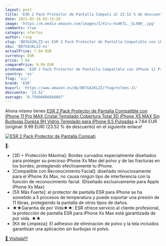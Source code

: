 ```yaml
---
layout: post
title: 'ESR 2 Pack Protector de Pantalla Compati al 23.52 % de descuento'
date: 2021-03-16 03:15:29
image: 'https://m.media-amazon.com/images/I/41ru-ho4K7L._SL400_.jpg'
comments: true
category: ofertas
author: ring
slug: 'B07G42KLZZ-es ESR 2 Pack Protector de Pantalla Compatible con iPhone 11...'
sku: 'B07G42KLZZ-es'
actualPrice: 7.64 EUR
currency: EUR
price: 7.64
comparePrice: 9.99 EUR
prodname: 'ESR 2 Pack Protector de Pantalla Compatible con iPhone 11 Pro MAX  Cristal Templado Cobertura Total 3D iPhone XS MAX  Sin Burbujas Dureza 9H Vidrio Templado para iPhone 6.5 Pulgadas'
country: 'es'
flag: '🇪🇸'
brand: 'ESR'
buyurl: 'https://www.amazon.es/dp/B07G42KLZZ/?tag=tolees-21'
descuento: '23.52'
average: '8.75666666666667'
---
```


Ahora mismo tienes [ESR 2 Pack Protector de Pantalla Compatible con iPhone 11 Pro MAX  Cristal Templado Cobertura Total 3D iPhone XS MAX  Sin Burbujas Dureza 9H Vidrio Templado para iPhone 6.5 Pulgadas](https://www.amazon.es/dp/B07G42KLZZ/?tag=tolees-21) a 7.64 EUR (original: 9.99 EUR) (23.52 %  de descuento) en el siguiente enlace!

[![ESR 2 Pack Protector de Pantalla Compati](https://m.media-amazon.com/images/I/41ru-ho4K7L._SL400_.jpg)](https://www.amazon.es/dp/B07G42KLZZ/?tag=tolees-21)

🔎:

- [3D + Protección Máxima]: Bordes curvados especialmente diseñados para proteger su precioso iPhone Xs Max del polvo y de las fracturas en los bordes, protegiendo efectivamente tu iPhone.
- [Compatible con Reconocimiento Facial]: diseñado minuciosamente para el iPhone Xs Max, no causa ningún tipo de interferencia con la función de reconocimiento facial. (Diseñado exclusivamente para Apple iPhone Xs Max)
- [5X Más Fuerte]: el protector de pantalla ESR para iPhone se ha sometido a 5 procesos de temperatura y puede soportar una presión de 11 libras, protegiendo la pantalla de otros tipos de daños.
- ★★Garantía de por Vida★★: ESR ofrece servicio al cliente profesional, la protección de pantalla ESR para iPhone Xs Max está garantizada de por vida. ★★
- [Kit de Limpieza]: El adhesivo de eliminación de polvo y la tela incluidos garantizan una aplicación sin burbujas ni polvo.

[🛒 Visítala!!!](https://www.amazon.es/dp/B07G42KLZZ/?tag=tolees-21)

